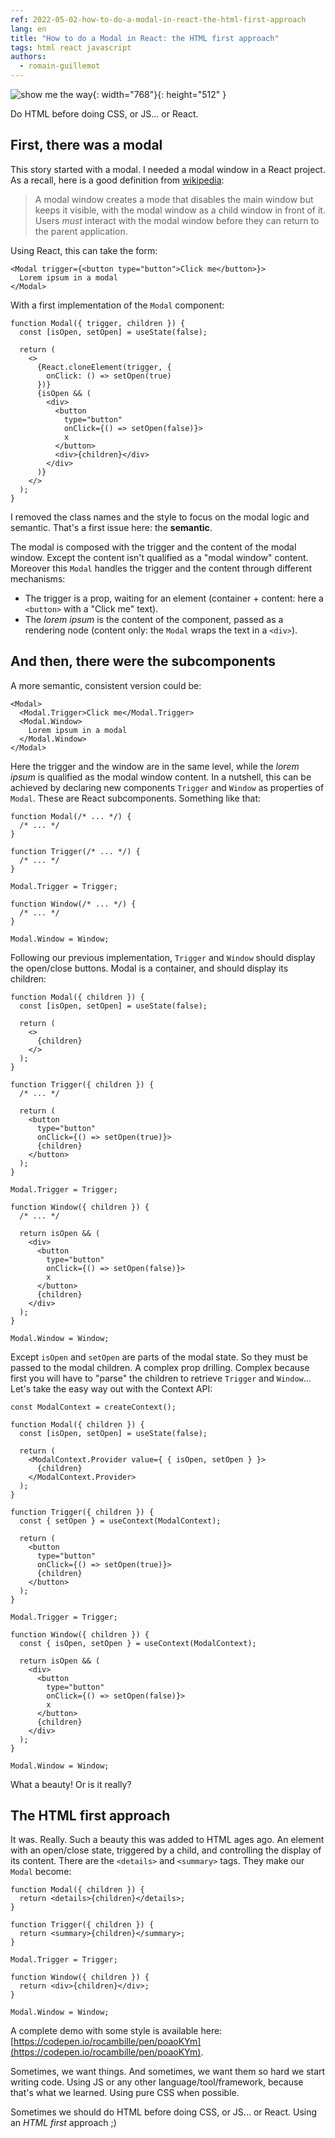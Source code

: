 ```yaml
---
ref: 2022-05-02-how-to-do-a-modal-in-react-the-html-first-approach
lang: en
title: "How to do a Modal in React: the HTML first approach"
tags: html react javascript
authors:
  - romain-guillemot
---
```


![show me the way](/assets/2022-05-02-how-to-do-a-modal-in-react-the-html-first-approach-cover-min.jpeg){: width="768"}{: height="512" }

Do HTML before doing CSS, or JS... or React.<!--more-->

## First, there was a modal

This story started with a modal. I needed a modal window in a React project. As a recall, here is a good definition from [wikipedia](https://en.wikipedia.org/wiki/Modal_window):

> A modal window creates a mode that disables the main window but keeps it visible, with the modal window as a child window in front of it. Users _must_ interact with the modal window before they can return to the parent application.

Using React, this can take the form:

```react
<Modal trigger={<button type="button">Click me</button>}>
  Lorem ipsum in a modal
</Modal>
```

With a first implementation of the `Modal` component:

```react
function Modal({ trigger, children }) {
  const [isOpen, setOpen] = useState(false);

  return (
    <>
      {React.cloneElement(trigger, {
        onClick: () => setOpen(true)
      })}
      {isOpen && (
        <div>
          <button
            type="button"
            onClick={() => setOpen(false)}>
            x
          </button>
          <div>{children}</div>
        </div>
      )}
    </>
  );
}
```

I removed the class names and the style to focus on the modal logic and semantic. That's a first issue here: the **semantic**.

The modal is composed with the trigger and the content of the modal window. Except the content isn't qualified as a "modal window" content. Moreover this `Modal` handles the trigger and the content through different mechanisms:

- The trigger is a prop, waiting for an element (container + content: here a `<button>` with a "Click me" text).
- The _lorem ipsum_ is the content of the component, passed as a rendering node (content only: the `Modal` wraps the text in a `<div>`).

## And then, there were the subcomponents

A more semantic, consistent version could be:

```react
<Modal>
  <Modal.Trigger>Click me</Modal.Trigger>
  <Modal.Window>
    Lorem ipsum in a modal
  </Modal.Window>
</Modal>
```

Here the trigger and the window are in the same level, while the _lorem ipsum_ is qualified as the modal window content. In a nutshell, this can be achieved by declaring new components `Trigger` and `Window` as properties of `Modal`. These are React subcomponents. Something like that:

```react
function Modal(/* ... */) {
  /* ... */
}

function Trigger(/* ... */) {
  /* ... */
}

Modal.Trigger = Trigger;

function Window(/* ... */) {
  /* ... */
}

Modal.Window = Window;
```

Following our previous implementation, `Trigger` and `Window` should display the open/close buttons. Modal is a container, and should display its children:

```react
function Modal({ children }) {
  const [isOpen, setOpen] = useState(false);

  return (
    <>
      {children}
    </>
  );
}

function Trigger({ children }) {
  /* ... */

  return (
    <button
      type="button"
      onClick={() => setOpen(true)}>
      {children}
    </button>
  );
}

Modal.Trigger = Trigger;

function Window({ children }) {
  /* ... */

  return isOpen && (
    <div>
      <button
        type="button"
        onClick={() => setOpen(false)}>
        x
      </button>
      {children}
    </div>
  );
}

Modal.Window = Window;
```

Except `isOpen` and `setOpen` are parts of the modal state. So they must be passed to the modal children. A complex prop drilling. Complex because first you will have to "parse" the children to retrieve `Trigger` and `Window`... Let's take the easy way out with the Context API:

```react
const ModalContext = createContext();

function Modal({ children }) {
  const [isOpen, setOpen] = useState(false);

  return (
    <ModalContext.Provider value={ { isOpen, setOpen } }>
      {children}
    </ModalContext.Provider>
  );
}

function Trigger({ children }) {
  const { setOpen } = useContext(ModalContext);

  return (
    <button
      type="button"
      onClick={() => setOpen(true)}>
      {children}
    </button>
  );
}

Modal.Trigger = Trigger;

function Window({ children }) {
  const { isOpen, setOpen } = useContext(ModalContext);

  return isOpen && (
    <div>
      <button
        type="button"
        onClick={() => setOpen(false)}>
        x
      </button>
      {children}
    </div>
  );
}

Modal.Window = Window;
```

What a beauty! Or is it really?

## The HTML first approach

It was. Really. Such a beauty this was added to HTML ages ago. An element with an open/close state, triggered by a child, and controlling the display of its content. There are the `<details>` and `<summary>` tags. They make our `Modal` become:

```react
function Modal({ children }) {
  return <details>{children}</details>;
}

function Trigger({ children }) {
  return <summary>{children}</summary>;
}

Modal.Trigger = Trigger;

function Window({ children }) {
  return <div>{children}</div>;
}

Modal.Window = Window;
```

A complete demo with some style is available here: [https://codepen.io/rocambille/pen/poaoKYm](https://codepen.io/rocambille/pen/poaoKYm).

Sometimes, we want things. And sometimes, we want them so hard we start writing code. Using JS or any other language/tool/framework, because that's what we learned. Using pure CSS when possible.

Sometimes we should do HTML before doing CSS, or JS... or React. Using an _HTML first_ approach ;)
